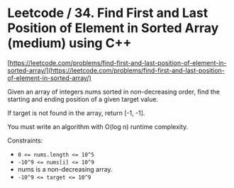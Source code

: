 # Leetcode / 34. Find First and Last Position of Element in Sorted Array (medium) using C++

[https://leetcode.com/problems/find-first-and-last-position-of-element-in-sorted-array/](https://leetcode.com/problems/find-first-and-last-position-of-element-in-sorted-array/)

Given an array of integers nums sorted in non-decreasing order, find the starting and ending position of a given target value.

If target is not found in the array, return [-1, -1].

You must write an algorithm with O(log n) runtime complexity.

Constraints:

- `0 <= nums.length <= 10^5`
- `-10^9 <= nums[i] <= 10^9`
- nums is a non-decreasing array.
- `-10^9 <= target <= 10^9`
